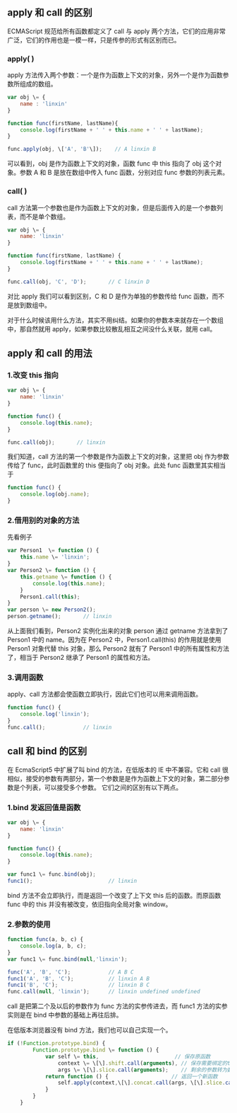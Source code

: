 apply 和 call 的区别
----------------

ECMAScript 规范给所有函数都定义了 call 与 apply 两个方法，它们的应用非常广泛，它们的作用也是一模一样，只是传参的形式有区别而已。

### apply( )

apply 方法传入两个参数：一个是作为函数上下文的对象，另外一个是作为函数参数所组成的数组。

```javascript
var obj \= {
    name : 'linxin'
}

function func(firstName, lastName){
    console.log(firstName + ' ' + this.name + ' ' + lastName);
}

func.apply(obj, \['A', 'B'\]);    // A linxin B
```

可以看到，obj 是作为函数上下文的对象，函数 func 中 this 指向了 obj 这个对象。参数 A 和 B 是放在数组中传入 func 函数，分别对应 func 参数的列表元素。

### call( )

call 方法第一个参数也是作为函数上下文的对象，但是后面传入的是一个参数列表，而不是单个数组。

```javascript
var obj \= {
    name: 'linxin'
}

function func(firstName, lastName) {
    console.log(firstName + ' ' + this.name + ' ' + lastName);
}

func.call(obj, 'C', 'D');       // C linxin D
```

对比 apply 我们可以看到区别，C 和 D 是作为单独的参数传给 func 函数，而不是放到数组中。

对于什么时候该用什么方法，其实不用纠结。如果你的参数本来就存在一个数组中，那自然就用 apply，如果参数比较散乱相互之间没什么关联，就用 call。

apply 和 call 的用法
----------------

### 1.改变 this 指向

```javascript
var obj \= {
    name: 'linxin'
}

function func() {
    console.log(this.name);
}

func.call(obj);       // linxin
```

我们知道，call 方法的第一个参数是作为函数上下文的对象，这里把 obj 作为参数传给了 func，此时函数里的 this 便指向了 obj 对象。此处 func 函数里其实相当于

```javascript
function func() {
    console.log(obj.name);
}
```

### 2.借用别的对象的方法

先看例子

```javascript
var Person1  \= function () {
    this.name \= 'linxin';
}
var Person2 \= function () {
    this.getname \= function () {
        console.log(this.name);
    }
    Person1.call(this);
}
var person \= new Person2();
person.getname();       // linxin
```

从上面我们看到，Person2 实例化出来的对象 person 通过 getname 方法拿到了 Person1 中的 name。因为在 Person2 中，Person1.call(this) 的作用就是使用 Person1 对象代替 this 对象，那么 Person2 就有了 Person1 中的所有属性和方法了，相当于 Person2 继承了 Person1 的属性和方法。

### 3.调用函数

apply、call 方法都会使函数立即执行，因此它们也可以用来调用函数。

```javascript
function func() {
    console.log('linxin');
}
func.call();            // linxin
```

call 和 bind 的区别
---------------

在 EcmaScript5 中扩展了叫 bind 的方法，在低版本的 IE 中不兼容。它和 call 很相似，接受的参数有两部分，第一个参数是是作为函数上下文的对象，第二部分参数是个列表，可以接受多个参数。
它们之间的区别有以下两点。

### 1.bind 发返回值是函数

```javascript
var obj \= {
    name: 'linxin'
}

function func() {
    console.log(this.name);
}

var func1 \= func.bind(obj);
func1();                        // linxin
```

bind 方法不会立即执行，而是返回一个改变了上下文 this 后的函数。而原函数 func 中的 this 并没有被改变，依旧指向全局对象 window。

### 2.参数的使用

```javascript
function func(a, b, c) {
    console.log(a, b, c);
}
var func1 \= func.bind(null,'linxin');

func('A', 'B', 'C');            // A B C
func1('A', 'B', 'C');           // linxin A B
func1('B', 'C');                // linxin B C
func.call(null, 'linxin');      // linxin undefined undefined
```

call 是把第二个及以后的参数作为 func 方法的实参传进去，而 func1 方法的实参实则是在 bind 中参数的基础上再往后排。

在低版本浏览器没有 bind 方法，我们也可以自己实现一个。

```javascript
if (!Function.prototype.bind) {
        Function.prototype.bind \= function () {
            var self \= this,                        // 保存原函数
                context \= \[\].shift.call(arguments), // 保存需要绑定的this上下文
                args \= \[\].slice.call(arguments);    // 剩余的参数转为数组
            return function () {                    // 返回一个新函数
                self.apply(context,\[\].concat.call(args, \[\].slice.call(arguments)));
            }
        }
    }
```